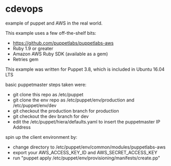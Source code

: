 # cdevops
example of puppet and AWS in the real world.

This example uses a few off-the-shelf bits:

* https://github.com/puppetlabs/puppetlabs-aws
* Ruby 1.9 or greater
* Amazon AWS Ruby SDK (available as a gem)
* Retries gem

This example was written for Puppet 3.8, which is included in Ubuntu 16.04 LTS

basic puppetmaster steps taken were:
* git clone this repo as /etc/puppet
* git clone the env repo as /etc/puppet/env/production and /etc/puppet/env/dev
* git checkout the production branch for production
* git checkout the dev branch for dev
* edit the /etc/puppet/hiera/defaults.yaml to insert the puppetmaster IP Address

spin up the client environment by:
* change directory to /etc/puppet/env/common/modules/puppetlabs-aws
* export your AWS\_ACCESS\_KEY\_ID and AWS\_SECRET\_ACCESS\_KEY
* run "puppet apply /etc/puppet/env/provisioning/manifests/create.pp"


